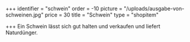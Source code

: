 +++
identifier = "schwein"
order = -10
picture = "/uploads/ausgabe-von-schweinen.jpg"
price = 30
title = "Schwein"
type = "shopitem"

+++
Ein Schwein lässt sich gut halten und verkaufen und liefert Naturdünger.